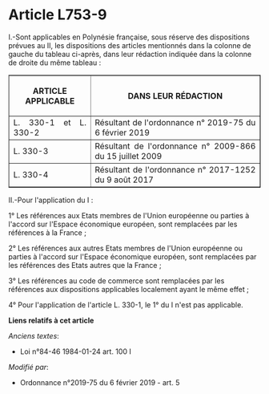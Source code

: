 # Article L753-9

I.-Sont applicables en Polynésie française, sous réserve des dispositions prévues au II, les dispositions des articles
mentionnés dans la colonne de gauche du tableau ci-après, dans leur rédaction indiquée dans la colonne de droite du même
tableau :

<table border="1">
  <tbody>
    <tr>
      <th>

ARTICLE APPLICABLE</th>
      <th>

DANS LEUR RÉDACTION</th>
    </tr>
    <tr>
      <td align="justify">L. 330-1 et L. 330-2</td>
      <td align="justify">Résultant de l'ordonnance n° 2019-75 du 6 février 2019</td>
    </tr>
    <tr>
      <td align="justify">L. 330-3</td>
      <td align="justify">Résultant de l'ordonnance n° 2009-866 du 15 juillet 2009</td>
    </tr>
    <tr>
      <td align="justify">L. 330-4</td>
      <td align="justify">Résultant de l'ordonnance n° 2017-1252 du 9 août 2017</td>
    </tr>
  </tbody>
</table>

II.-Pour l'application du I :

1° Les références aux Etats membres de l'Union européenne ou parties à l'accord sur l'Espace économique européen, sont
remplacées par les références à la France ;

2° Les références aux autres Etats membres de l'Union européenne ou parties à l'accord sur l'Espace économique européen, sont
remplacées par les références des Etats autres que la France ;

3° Les références au code de commerce sont remplacées par les références aux dispositions applicables localement ayant le
même effet ;

4° Pour l'application de l'article L. 330-1, le 1° du I n'est pas applicable.

**Liens relatifs à cet article**

_Anciens textes_:

  - Loi n°84-46 1984-01-24 art. 100 I

_Modifié par_:

  - Ordonnance n°2019-75 du 6 février 2019 - art. 5
